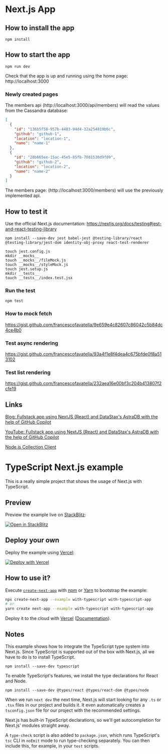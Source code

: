 # Next.js App

## How to install the app

```
npm install
```

## How to start the app

```
npm run dev
```

Check that the app is up and running using the home page: http://localhost:3000

### Newly created pages

The members api (http://localhost:3000/api/members) will read the values from the Cassandra database:

```json
[
  {
    "id": "136b5f58-957b-4403-94d4-32a254819b6c",
    "github": "github-1",
    "location": "location-1",
    "name": "name-1"
  },
  {
    "id": "28b665ee-15ac-45e5-85fb-7081530d9f09",
    "github": "github-2",
    "location": "location-2",
    "name": "name-2"
  }
]
```

The members page: (http://localhost:3000/members) will use the previously implemented api.

## How to test it

Use the official Next.js documentation: https://nextjs.org/docs/testing#jest-and-react-testing-library

```
npm install --save-dev jest babel-jest @testing-library/react @testing-library/jest-dom identity-obj-proxy react-test-renderer

touch jest.config.js
mkdir __mocks__
touch __mocks__/fileMock.js
touch __mocks__/styleMock.js
touch jest.setup.js
mkdir __tests__
touch __tests__/index.test.jsx
```

### Run the test

```
npm test
```

### How to mock fetch

https://gist.github.com/francescofavatella/9e659e4c82607c86042c5b84dc4ce4b0

### Test async rendering

https://gist.github.com/francescofavatella/93a4f1e8f4dea4c675bfde0f8a513102

### Test list rendering

https://gist.github.com/francescofavatella/232aea16e00bf3c204b413807f2cfe19

## Links

[Blog: Fullstack app using NextJS (React) and DataStax's AstraDB with the help of GitHub Copilot](https://www.eddiejaoude.io/blog-august-2021-nextjs-datastax?r_done=1)

[YouTube: Fullstack app using NextJS (React) and DataStax's AstraDB with the help of GitHub Copilot](https://www.youtube.com/watch?v=FhcCgg4pIg4)

[Node.js Collection Client](https://docs.datastax.com/en/astra/docs/astra-collection-client.html)

# TypeScript Next.js example

This is a really simple project that shows the usage of Next.js with TypeScript.

## Preview

Preview the example live on [StackBlitz](http://stackblitz.com/):

[![Open in StackBlitz](https://developer.stackblitz.com/img/open_in_stackblitz.svg)](https://stackblitz.com/github/vercel/next.js/tree/canary/examples/with-typescript)

## Deploy your own

Deploy the example using [Vercel](https://vercel.com?utm_source=github&utm_medium=readme&utm_campaign=next-example):

[![Deploy with Vercel](https://vercel.com/button)](https://vercel.com/new/git/external?repository-url=https://github.com/vercel/next.js/tree/canary/examples/with-typescript&project-name=with-typescript&repository-name=with-typescript)

## How to use it?

Execute [`create-next-app`](https://github.com/vercel/next.js/tree/canary/packages/create-next-app) with [npm](https://docs.npmjs.com/cli/init) or [Yarn](https://yarnpkg.com/lang/en/docs/cli/create/) to bootstrap the example:

```bash
npx create-next-app --example with-typescript with-typescript-app
# or
yarn create next-app --example with-typescript with-typescript-app
```

Deploy it to the cloud with [Vercel](https://vercel.com/new?utm_source=github&utm_medium=readme&utm_campaign=next-example) ([Documentation](https://nextjs.org/docs/deployment)).

## Notes

This example shows how to integrate the TypeScript type system into Next.js. Since TypeScript is supported out of the box with Next.js, all we have to do is to install TypeScript.

```
npm install --save-dev typescript
```

To enable TypeScript's features, we install the type declarations for React and Node.

```
npm install --save-dev @types/react @types/react-dom @types/node
```

When we run `next dev` the next time, Next.js will start looking for any `.ts` or `.tsx` files in our project and builds it. It even automatically creates a `tsconfig.json` file for our project with the recommended settings.

Next.js has built-in TypeScript declarations, so we'll get autocompletion for Next.js' modules straight away.

A `type-check` script is also added to `package.json`, which runs TypeScript's `tsc` CLI in `noEmit` mode to run type-checking separately. You can then include this, for example, in your `test` scripts.
